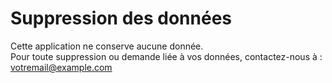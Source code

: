 # Suppression des données

Cette application ne conserve aucune donnée.  
Pour toute suppression ou demande liée à vos données, contactez-nous à : votremail@example.com
